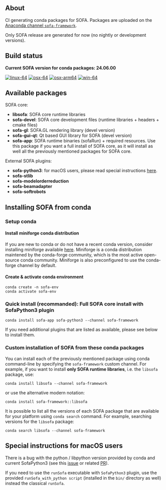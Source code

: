 ## About

CI generating conda packages for SOFA.
Packages are uploaded on the [Anaconda channel `sofa-framework`](https://anaconda.org/sofa-framework/repo).

Only SOFA release are generated for now (no nightly or development versions).

## Build status

**Current SOFA version for conda packages: 24.06.00**

[![linux-64](https://github.com/sofa-framework/conda-ci/actions/workflows/build_publish_linux-64.yml/badge.svg)](https://github.com/sofa-framework/conda-ci/actions/workflows/build_publish_linux-64.yml) [![osx-64](https://github.com/sofa-framework/conda-ci/actions/workflows/build_publish_osx-64.yml/badge.svg)](https://github.com/sofa-framework/conda-ci/actions/workflows/build_publish_osx-64.yml) [![osx-arm64](https://github.com/sofa-framework/conda-ci/actions/workflows/build_publish_osx-arm64.yml/badge.svg)](https://github.com/sofa-framework/conda-ci/actions/workflows/build_publish_osx-arm64.yml) [![win-64](https://github.com/sofa-framework/conda-ci/actions/workflows/build_publish_win-64.yml/badge.svg)](https://github.com/sofa-framework/conda-ci/actions/workflows/build_publish_win-64.yml)

## Available packages

SOFA core:
  - **libsofa**: SOFA core runtime libraries
  - **sofa-devel**: SOFA core development files (runtime libraries + headers + cmake files)
  - **sofa-gl**: SOFA.GL rendering library (devel version)
  - **sofa-gui-qt**: Qt based GUI library for SOFA (devel version)
  - **sofa-app**: SOFA runtime binaries (sofaRun) + required resources. Use this package if you want a full install of SOFA core, as it will install as well all the previously mentioned packages for SOFA core. 

External SOFA plugins:
  - **sofa-python3**: for macOS users, please read special instructions [here](#special-instructions-for-macOS-users).
  - **sofa-stlib**
  - **sofa-modelorderreduction**
  - **sofa-beamadapter**
  - **sofa-softrobots**

## Installing SOFA from conda

### Setup conda

#### Install miniforge conda distribution

If you are new to conda or do not have a recent conda version, consider installing miniforge available [here](https://github.com/conda-forge/miniforge). Miniforge is a conda distribution maintened by the conda-forge community, which is the most active open-source conda community. Miniforge is also preconfigured to use the conda-forge channel by default. 

#### Create & activate conda environment

```
conda create -n sofa-env
conda activate sofa-env
```

### Quick install (recommanded): Full SOFA core install with SofaPython3 plugin

```
conda install sofa-app sofa-python3 --channel sofa-framework
```

If you need additional plugins that are listed as available, please see below to install them.

### Custom installation of SOFA from these conda packages

You can install each of the previously mentioned package using conda command-line by specifying the `sofa-framework` custom channel. For example, if you want to install **only SOFA runtime libraries**, i.e. the `libsofa` package, use:

```
conda install libsofa --channel sofa-framework
```

or use the alternative modern notation:

```
conda install sofa-framework::libsofa
```

It is possible to list all the versions of each SOFA package that are available for your platform using `conda search` command. For example, searching versions for the `libsofa` package:

```
conda search libsofa --channel sofa-framework
```

## Special instructions for macOS users

There is a bug with the python / libpython version provided by conda and current SofaPython3 (see this [issue](https://github.com/sofa-framework/SofaPython3/issues/393) or related [PR](https://github.com/sofa-framework/SofaPython3/pull/394)).

If you need to use the `runSofa` executable with `SofaPython3` plugin, use the provided `runSofa_with_python script` (installed in the `bin/` directory as well) instead the classical `runSofa`.
